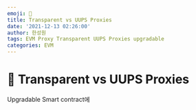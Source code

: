 ```yaml
---
emoji: 🧢
title: Transparent vs UUPS Proxies
date: '2021-12-13 02:26:00'
author: 한성원
tags: EVM Proxy Transparent UUPS Proxies upgradable
categories: EVM
---
```



# 👋 Transparent vs UUPS Proxies

Upgradable Smart contract에 





```toc

```